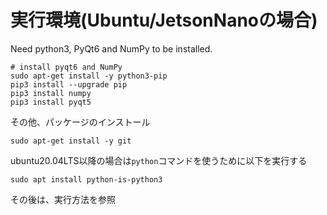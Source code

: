 # 実行環境(Ubuntu/JetsonNanoの場合)

Need python3, PyQt6 and NumPy to be installed.

```
# install pyqt6 and NumPy
sudo apt-get install -y python3-pip
pip3 install --upgrade pip
pip3 install numpy
pip3 install pyqt5
```

その他、パッケージのインストール

```
sudo apt-get install -y git
```

ubuntu20.04LTS以降の場合は`python`コマンドを使うために以下を実行する

```
sudo apt install python-is-python3
```

その後は、実行方法を参照
